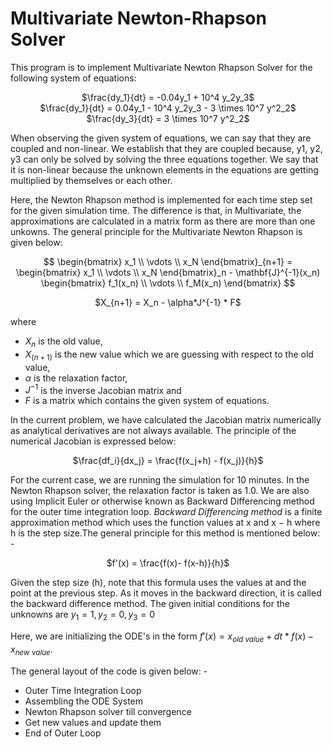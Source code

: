 # Multivariate Newton-Rhapson Solver

This program is to implement Multivariate Newton Rhapson Solver for the following system of equations:

<p align="center">
$\frac{dy_1}{dt} = -0.04y_1 + 10^4 y_2y_3$ <br/>
$\frac{dy_1}{dt} = 0.04y_1 - 10^4 y_2y_3 - 3 \times 10^7 y^2_2$ <br/>
$\frac{dy_3}{dt} = 3 \times 10^7 y^2_2$ <br/>
</p>

When observing the given system of equations, we can say that they are coupled and non-linear. We establish that they are coupled because, y1, y2, y3 can only be solved by solving
the three equations together. We say that it is non-linear because the unknown elements in the equations are getting multiplied by themselves or each other.

Here, the Newton Rhapson method is implemented for each time step set for the given simulation time. The difference is that, in Multivariate, the approximations are calculated in a 
matrix form as there are more than one unkowns. The general principle for the Multivariate Newton Rhapson is given below:

<p align="center">
$$
\begin{bmatrix}
x_1 \\
\vdots \\
x_N
\end{bmatrix}_{n+1}
=
\begin{bmatrix}
x_1 \\
\vdots \\
x_N
\end{bmatrix}_n
-
\mathbf{J}^{-1}(x_n)
\begin{bmatrix}
f_1(x_n) \\
\vdots \\
f_M(x_n)
\end{bmatrix}
$$
</p>

<p align="center">
$X_{n+1} = X_n - \alpha*J^{-1} * F$
</p>

where 
- $X_n$ is the old value,
- $X_(n+1)$ is the new value which we are guessing with respect to the old value,
- $\alpha$ is the relaxation factor,
- $J^{-1}$ is the inverse Jacobian matrix and 
- $F$ is a matrix which contains the given system of equations.

In the current problem, we have calculated the Jacobian matrix numerically as analytical derivatives are not always available. The principle of the numerical Jacobian is expressed below:

<p align="center">
$\frac{df_i}{dx_j} = \frac{f(x_j+h) - f(x_j)}{h}$
</p>

For the current case, we are running the simulation for 10 minutes. In the Newton Rhapson solver, the relaxation factor is taken as 1.0. We are also using Implicit Euler or otherwise known
as Backward Differencing method for the outer time integration loop. _Backward Differencing method_ is a finite approximation method which uses the function values at x and x − h where h is
the step size.The general principle for this method is mentioned below: -                                                

<p align="center">
$f'(x) = \frac{f(x)- f(x-h)}{h}$
</p>

Given the step size (h), note that this formula uses the values at and the point at the previous step. As it moves in the backward direction, it is called the backward difference method.
The given initial conditions for the unknowns are $y_1 = 1, y_2 = 0, y_3 = 0$

Here, we are initializing the ODE's in the form $f'(x) = x_{old \ value} + dt*f(x) - x_{new \ value}$.

The general layout of the code is given below: -
-	Outer Time Integration Loop
-	Assembling the ODE System
-	Newton Rhapson solver till convergence
-	Get new values and update them
-	End of Outer Loop

